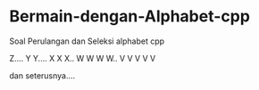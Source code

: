 # Bermain-dengan-Alphabet-cpp
Soal Perulangan dan Seleksi alphabet cpp

Z....
Y Y....
X X X..
W W W W..
V V V V V

dan seterusnya....
